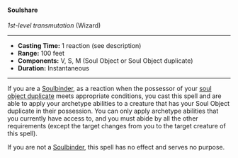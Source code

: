 #### Soulshare
*1st-level transmutation* (Wizard)
___
- **Casting Time:** 1 reaction (see description)
- **Range:** 100 feet
- **Components:** V, S, M (Soul Object or Soul Object duplicate)
- **Duration:** Instantaneous
---
If you are a [Soulbinder](/Classes/Wizard/Soulbinding.md), as a reaction when the possessor of your [soul object duplicate](/Magic/Spells/duplicate-soul-object.md) meets appropriate conditions, you cast this spell and are able to apply your archetype abilities to a creature that has your Soul Object duplicate in their possession. You can only apply archetype abilities that you currently have access to, and you must abide by all the other requirements (except the target changes from you to the target creature of this spell).

If you are not a [Soulbinder](/Classes/Wizard/Soulbinding.md), this spell has no effect and serves no purpose.
